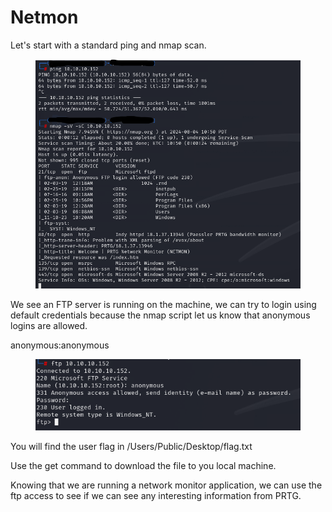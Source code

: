 # Netmon

Let's start with a standard ping and nmap scan.

<figure><img src="../../.gitbook/assets/image (1) (1).png" alt=""><figcaption></figcaption></figure>

We see an FTP server is running on the machine, we can try to login using default credentials because the nmap script let us know that anonymous logins are allowed.&#x20;

anonymous:anonymous

<figure><img src="../../.gitbook/assets/image (2) (1).png" alt=""><figcaption></figcaption></figure>

You will find the user flag in /Users/Public/Desktop/flag.txt



Use the get command to download the file to you local machine.



Knowing that we are running a network monitor application, we can use the ftp access to see if we can see any interesting information from PRTG.&#x20;
